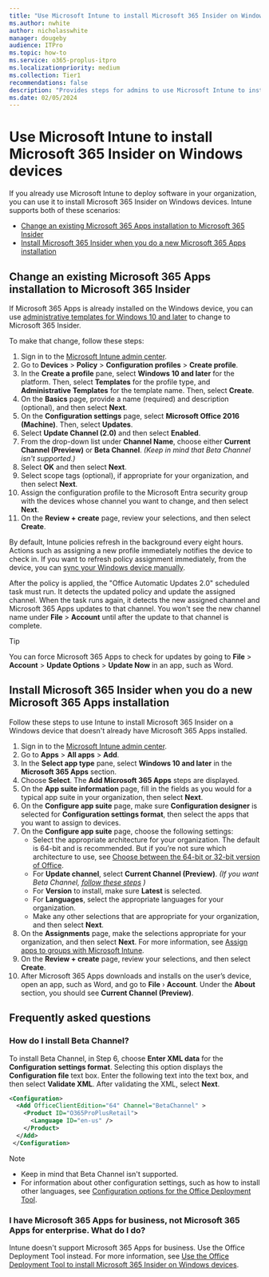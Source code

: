 ```yaml
---
title: "Use Microsoft Intune to install Microsoft 365 Insider on Windows devices"
ms.author: nwhite
author: nicholasswhite
manager: dougeby
audience: ITPro
ms.topic: how-to
ms.service: o365-proplus-itpro
ms.localizationpriority: medium
ms.collection: Tier1
recommendations: false
description: "Provides steps for admins to use Microsoft Intune to install Microsoft 365 Insider on Windows devices"
ms.date: 02/05/2024
---
```


# Use Microsoft Intune to install Microsoft 365 Insider on Windows devices

If you already use Microsoft Intune to deploy software in your organization, you can use it to install Microsoft 365 Insider on Windows devices. Intune supports both of these scenarios:

- [Change an existing Microsoft 365 Apps installation to Microsoft 365 Insider](#change-an-existing-microsoft-365-apps-installation-to-microsoft-365-insider)
- [Install Microsoft 365 Insider when you do a new Microsoft 365 Apps installation](#install-microsoft-365-insider-when-you-do-a-new-microsoft-365-apps-installation)

## Change an existing Microsoft 365 Apps installation to Microsoft 365 Insider

If Microsoft 365 Apps is already installed on the Windows device, you can use [administrative templates for Windows 10 and later](/mem/intune/configuration/administrative-templates-windows) to change to Microsoft 365 Insider.

To make that change, follow these steps:

1. Sign in to the [Microsoft Intune admin center](https://go.microsoft.com/fwlink/p/?linkid=2109431).
2. Go to **Devices** > **Policy** > **Configuration profiles** > **Create profile**.
3. In the **Create a profile** pane, select **Windows 10 and later** for the platform. Then, select **Templates** for the profile type, and **Administrative Templates** for the template name. Then, select **Create**.
4. On the **Basics** page, provide a name (required) and description (optional), and then select **Next**.
5. On the **Configuration settings** page, select **Microsoft Office 2016 (Machine)**. Then, select **Updates**.
6. Select **Update Channel (2.0)** and then select **Enabled**.
7. From the drop-down list under **Channel Name**, choose either **Current Channel (Preview)** or **Beta Channel**. *(Keep in mind that Beta Channel isn't supported.)*
8. Select **OK** and then select **Next**.
9. Select scope tags (optional), if appropriate for your organization, and then select **Next**.
10. Assign the configuration profile to the Microsoft Entra security group with the devices whose channel you want to change, and then select **Next**.
11. On the **Review + create** page, review your selections, and then select **Create**.

By default, Intune policies refresh in the background every eight hours. Actions such as assigning a new profile immediately notifies the device to check in. If you want to refresh policy assignment immediately, from the device, you can [sync your Windows device manually](/mem/intune/user-help/sync-your-device-manually-windows).

After the policy is applied, the "Office Automatic Updates 2.0" scheduled task must run. It detects the updated policy and update the assigned channel. When the task runs again, it detects the new assigned channel and Microsoft 365 Apps updates to that channel. You won't see the new channel name under **File** > **Account** until after the update to that channel is complete.

> [!TIP]
> You can force Microsoft 365 Apps to check for updates by going to **File** > **Account** > **Update Options** > **Update Now** in an app, such as Word.

## Install Microsoft 365 Insider when you do a new Microsoft 365 Apps installation

Follow these steps to use Intune to install Microsoft 365 Insider on a Windows device that doesn't already have Microsoft 365 Apps installed.

1. Sign in to the [Microsoft Intune admin center](https://go.microsoft.com/fwlink/p/?linkid=2109431).
2. Go to **Apps** > **All apps** > **Add**.
3. In the **Select app type** pane, select **Windows 10 and later** in the **Microsoft 365 Apps** section.
4. Choose **Select**. The **Add Microsoft 365 Apps** steps are displayed.
5. On the **App suite information** page, fill in the fields as you would for a typical app suite in your organization, then select **Next**.
6. On the **Configure app suite** page, make sure **Configuration designer** is selected for **Configuration settings format**, then select the apps that you want to assign to devices.
7. On the **Configure app suite** page, choose the following settings:
   - Select the appropriate architecture for your organization. The default is 64-bit and is recommended. But if you’re not sure which architecture to use, see [Choose between the 64-bit or 32-bit version of Office](https://support.microsoft.com/office/2dee7807-8f95-4d0c-b5fe-6c6f49b8d261).
   - For **Update channel**, select **Current Channel (Preview)**.  *(If you want Beta Channel, [follow these steps](#how-do-i-install-beta-channel) )*
   - For **Version** to install, make sure **Latest** is selected.
   - For **Languages**, select the appropriate languages for your organization.
   - Make any other selections that are appropriate for your organization, and then select **Next**.
8. On the **Assignments** page, make the selections appropriate for your organization, and then select **Next**. For more information, see [Assign apps to groups with Microsoft Intune](/mem/intune/apps/apps-deploy).
9. On the **Review + create** page, review your selections, and then select **Create**.
10. After Microsoft 365 Apps downloads and installs on the user’s device, open an app, such as Word, and go to **File** › **Account**. Under the **About** section, you should see **Current Channel (Preview)**.

## Frequently asked questions

### How do I install Beta Channel?

To install Beta Channel, in Step 6, choose **Enter XML data** for the **Configuration settings format**. Selecting this option displays the **Configuration file** text box. Enter the following text into the text box, and then select **Validate XML**. After validating the XML, select **Next**.

```xml
<Configuration>
  <Add OfficeClientEdition="64" Channel="BetaChannel" >
    <Product ID="O365ProPlusRetail">
      <Language ID="en-us" />
    </Product>
  </Add>
 </Configuration>
```

> [!NOTE]
> - Keep in mind that Beta Channel isn't supported.
> - For information about other configuration settings, such as how to install other languages, see [Configuration options for the Office Deployment Tool](../../office-deployment-tool-configuration-options.md).

### I have Microsoft 365 Apps for business, not Microsoft 365 Apps for enterprise. What do I do?

Intune doesn't support Microsoft 365 Apps for business. Use the Office Deployment Tool instead. For more information, see [Use the Office Deployment Tool to install Microsoft 365 Insider on Windows devices](office-deployment-tool.md).
